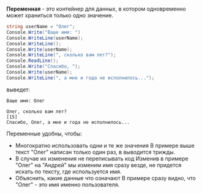 **Переменная** - это контейнер для данных, в котором одновременно может храниться только одно значение. 
```csharp
string userName = "Олег";
Console.Write("Ваше имя: ")
Console.WriteLine(userName);
Console.WriteLine();
Console.Write(userName);
Console.WriteLine(", сколько вам лет?");
Console.ReadLine();
Console.Write("Спасибо, ");
Console.Write(userName);
Console.WriteLine(", а мне и года не исполнилось...");
```
выведет:
```
Ваше имя: Олег

Олег, сколько вам лет?
[15]
Спасибо, Олег, а мне и года не исполнилось...
```
Переменные удобны, чтобы:
* Многократно использовать одни и те же значения
В примере выше текст "Олег" написан только один раз, в выводится трижды.
* В случае их изменения не переписывать код
Изменив в примере "Олег" на "Андрей" мы изменим имя сразу везде, не придется искать по тексту, где используется имя.
* Объяснить, какие данные что означают 
В примере сразу видно, что "Олег" - это имя именно пользователя. 
